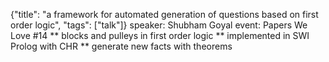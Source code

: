 {"title": "a framework for automated generation of questions based on first order logic", "tags": ["talk"]}
speaker: Shubham Goyal
event: Papers We Love #14
** blocks and pulleys in first order logic
** implemented in SWI Prolog with CHR
** generate new facts with theorems
